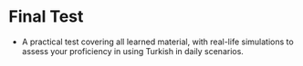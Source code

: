 
# Final Test

- A practical test covering all learned material, with real-life simulations to assess your proficiency in using Turkish in daily scenarios.
